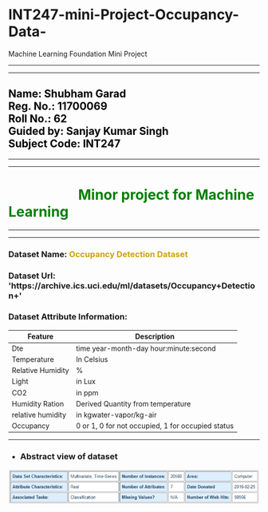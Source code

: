 # INT247-mini-Project-Occupancy-Data-
Machine Learning Foundation Mini Project 

***
***
## <font color=Black>Name: Shubham Garad &nbsp;&nbsp;&emsp;&emsp;&emsp;&emsp;&emsp;&emsp;&emsp;&emsp;&emsp;&emsp;&emsp;&emsp; Reg. No.: 11700069 <br>Roll No.: 62 &emsp;&emsp;&emsp;&emsp;&emsp;&emsp;&emsp;&emsp;&emsp;&emsp;&emsp;&emsp;&emsp;&emsp;&emsp;&emsp;&emsp;&emsp; Guided by: Sanjay Kumar Singh <br>Subject Code: INT247 </font>
***
<hr>

<h1><font color=Green>&emsp;&emsp;&emsp;&emsp;&emsp;Minor project for Machine Learning </font></h1>

***
***

 <h3> Dataset Name: <font color=#cca300>Occupancy Detection Dataset</font> </h3>
 <h3> Dataset Url: 'https://archive.ics.uci.edu/ml/datasets/Occupancy+Detection+'</h3>
 <h3>Dataset Attribute Information:</h3>
 
| Feature | Description |
| ------- | ----------- |
| Dte | time year-month-day hour:minute:second |
| Temperature | In Celsius |
| Relative Humidity | % |
| Light | in Lux |
| CO2 | in ppm |
| Humidity Ration | Derived Quantity from temperature |
| relative humidity | in kgwater-vapor/kg-air |
| Occupancy | 0 or 1, 0 for not occupied,  1 for occupied status| 


***

- ### Abstract view of dataset
![alt tag](https://github.com/shubham-11700069/INT247-mini-Project-Occupancy/blob/master/MinorProjectDataset.jpg)
